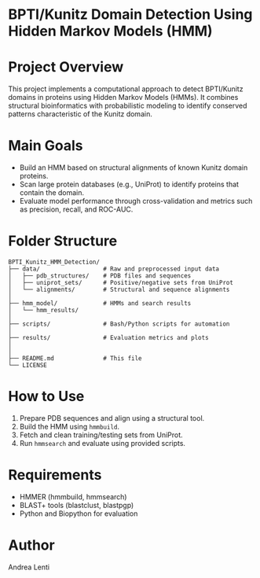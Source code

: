 # BPTI/Kunitz Domain Detection Using Hidden Markov Models (HMM)

# Project Overview
This project implements a computational approach to detect BPTI/Kunitz domains in proteins using Hidden Markov Models (HMMs). It combines structural bioinformatics with probabilistic modeling to identify conserved patterns characteristic of the Kunitz domain.

# Main Goals
- Build an HMM based on structural alignments of known Kunitz domain proteins.
- Scan large protein databases (e.g., UniProt) to identify proteins that contain the domain.
- Evaluate model performance through cross-validation and metrics such as precision, recall, and ROC-AUC.

# Folder Structure
```
BPTI_Kunitz_HMM_Detection/
├── data/                  # Raw and preprocessed input data
│   ├── pdb_structures/    # PDB files and sequences
│   ├── uniprot_sets/      # Positive/negative sets from UniProt
│   └── alignments/        # Structural and sequence alignments
│
├── hmm_model/             # HMMs and search results
│   └── hmm_results/
│
├── scripts/               # Bash/Python scripts for automation
│
├── results/               # Evaluation metrics and plots
│
│
├── README.md              # This file
└── LICENSE
```

# How to Use
1. Prepare PDB sequences and align using a structural tool.
2. Build the HMM using `hmmbuild`.
3. Fetch and clean training/testing sets from UniProt.
4. Run `hmmsearch` and evaluate using provided scripts.

# Requirements
- HMMER (hmmbuild, hmmsearch)
- BLAST+ tools (blastclust, blastpgp)
- Python and Biopython for evaluation

# Author
Andrea Lenti
